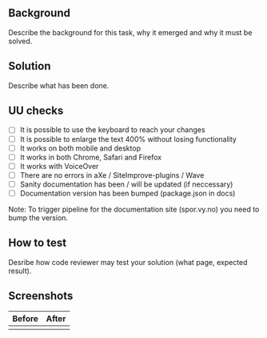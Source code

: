 ## Background

Describe the background for this task, why it emerged and why it must be solved.

## Solution

Describe what has been done.

## UU checks

- [ ] It is possible to use the keyboard to reach your changes
- [ ] It is possible to enlarge the text 400% without losing functionality
- [ ] It works on both mobile and desktop
- [ ] It works in both Chrome, Safari and Firefox
- [ ] It works with VoiceOver
- [ ] There are no errors in aXe / SiteImprove-plugins / Wave
- [ ] Sanity documentation has been / will be updated (if neccessary)
- [ ] Documentation version has been bumped (package.json in docs)

Note: To trigger pipeline for the documentation site (spor.vy.no) you need to bump the version.

## How to test

Desribe how code reviewer may test your solution (what page, expected result).

## Screenshots

| Before | After |
| ------ | ----- |
|        |       |
